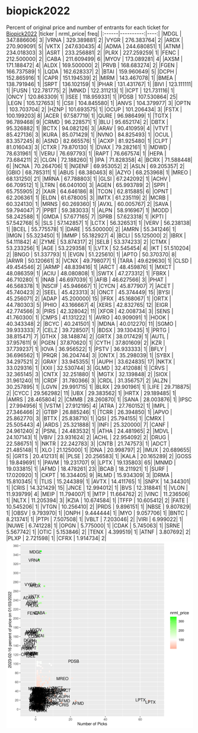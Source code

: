 # biopick2022
Percent of original price and number of entrants for each ticket for [Biopick2022](https://twitter.com/hashtag/Biopick2022)
|ticker | nrml_price| freq|
|:------|----------:|----:|
|MDGL   | 347.886606|    3|
|VRNA   | 329.389881|    2|
|VYGR   | 276.383764|    2|
|ARDX   | 270.909091|    5|
|VKTX   | 247.630435|    4|
|ADMA   | 244.680851|    1|
|ATNM   | 234.018303|    3|
|ASRT   | 233.256881|    2|
|PLRX   | 227.259259|    1|
|FENC   | 212.500000|    2|
|CABA   | 211.609499|    6|
|MYOV   | 173.089281|    4|
|AXSM   | 171.188472|    4|
|ALDX   | 169.500000|    2|
|PRVB   | 168.683274|    2|
|FGEN   | 166.737589|    1|
|LQDA   | 162.628337|    2|
|BTAI   | 159.960649|    5|
|DCPH   | 152.865916|    1|
|CAPR   | 151.194539|    2|
|MIRM   | 143.467078|    1|
|BMEA   | 138.791946|    1|
|SRPT   | 136.102159|    1|
|PHAR   | 131.431767|    1|
|BIVI   | 123.111111|    1|
|FUSN   | 122.781775|    2|
|MNKD   | 122.311213|    1|
|ICPT   | 121.731116|    1|
|ONCY   | 120.863309|    1|
|ISEE   | 118.959331|    1|
|PDSB   | 107.530864|   25|
|LEGN   | 105.127653|    1|
|CSII   | 104.845580|    1|
|ANVS   | 104.379977|    3|
|OPTN   | 103.703704|    2|
|HZNP   | 101.693575|    1|
|OCUP   | 101.206434|    3|
|FSTX   | 100.199203|    8|
|ACER   |  97.587719|    1|
|QURE   |  96.986499|    1|
|TGTX   |  96.789468|    9|
|CRMD   |  96.228571|    1|
|BLU    |  95.652174|    2|
|DBTX   |  95.326882|    1|
|BCTX   |  94.082126|    3|
|ARAV   |  90.410959|    4|
|VTVT   |  85.427136|    3|
|KURA   |  85.071429|    1|
|NVNO   |  84.825493|    1|
|OCUL   |  83.357245|    8|
|ASND   |  82.665576|    1|
|ACXP   |  81.925480|    1|
|CLPT   |  81.016043|    3|
|CTXR   |  79.870130|    1|
|DVAX   |  79.282161|    1|
|MDWD   |  78.631961|    1|
|VERU   |  76.697793|    1|
|RAPT   |  76.667574|    1|
|HEPA   |  73.684211|    2|
|CLGN   |  72.188260|    1|
|IPA    |  71.828358|    4|
|BCRX   |  71.588448|    6|
|NCNA   |  70.264706|    1|
|NGENF  |  69.953052|    2|
|ASLN   |  69.205357|    2|
|GBIO   |  68.785311|    1|
|ABUS   |  68.380463|    8|
|AZYO   |  68.253968|    1|
|MREO   |  68.131250|   21|
|MRNA   |  67.788803|    1|
|GLSI   |  67.242092|    1|
|ACHV   |  66.709512|    1|
|LTRN   |  66.040100|    3|
|AGEN   |  65.993789|    2|
|SPPI   |  65.755905|    2|
|XAIR   |  64.646186|    8|
|TCON   |  62.815885|    6|
|OPNT   |  62.206361|    1|
|ELDN   |  61.678005|    3|
|IMTX   |  61.235119|    2|
|MCRB   |  60.324130|    1|
|MRNS   |  60.269360|    1|
|AVXL   |  60.005767|    2|
|SAVA   |  59.794047|    7|
|PPBT   |  59.383033|    1|
|ALPN   |  58.916967|    1|
|MODD   |  58.242588|    1|
|GMDA   |  57.677165|    7|
|SPRB   |  57.623318|    1|
|KPTI   |  57.542768|    5|
|SLS    |  57.142857|    1|
|LCTX   |  56.326531|    1|
|VERV   |  56.238138|    1|
|BCEL   |  55.775578|    1|
|DARE   |  55.500000|    2|
|AMRN   |  55.341246|    1|
|IMGN   |  55.323450|    1|
|IMMP   |  55.182927|    4|
|BCLI   |  55.125000|    2|
|IBRX   |  54.111842|    4|
|ZYME   |  53.874317|    2|
|SELB   |  53.374233|    2|
|CTMX   |  53.233256|    1|
|AGE    |  53.229358|    1|
|LVTX   |  52.545454|    4|
|IKT    |  51.510204|    2|
|BNGO   |  51.337793|    1|
|EVGN   |  51.225610|    1|
|APTO   |  50.370370|    8|
|ARWR   |  50.120661|    3|
|VCNX   |  49.798077|    1|
|TARA   |  49.629630|    1|
|CLSD   |  49.454546|    2|
|ARMP   |  48.839416|    1|
|ARCT   |  48.459876|    1|
|MXCT   |  48.086359|    1|
|ACIU   |  48.080808|    1|
|SWTX   |  47.273312|    1|
|FBRX   |  46.710280|    1|
|INAB   |  46.697039|    1|
|AFIB   |  46.627566|    3|
|PHAT   |  46.568378|    1|
|NSCIF  |  45.946667|    1|
|CYCN   |  45.877907|    7|
|ACET   |  45.740423|    2|
|SEEL   |  45.423313|    3|
|ONCT   |  45.374449|   15|
|BYSI   |  45.256071|    2|
|ADAP   |  45.200000|   15|
|IFRX   |  45.168067|    1|
|ORTX   |  44.780303|    5|
|PHIO   |  43.166667|    4|
|XERS   |  42.832765|   12|
|EIGR   |  42.774566|    3|
|PIRS   |  42.328042|   11|
|XFOR   |  42.008734|    3|
|SENS   |  41.760300|    1|
|CMPS   |  41.131222|    1|
|AVRO   |  40.909091|    1|
|HOOK   |  40.343348|    2|
|BCYC   |  40.241501|    1|
|MDNA   |  40.012270|   11|
|SGMO   |  39.933333|    7|
|CELZ   |  39.728507|    1|
|BDSX   |  39.130435|    1|
|PRTG   |  38.815471|    7|
|GTHX   |  38.148874|    2|
|GRTX   |  38.017429|    1|
|AUTL   |  37.957611|    9|
|PGEN   |  37.870620|    1|
|CYTH   |  37.801609|    2|
|KZR    |  37.739237|    1|
|IOVA   |  36.956522|    1|
|PSTV   |  36.933333|    1|
|BFLY   |  36.696562|    1|
|PRQR   |  36.204744|    3|
|ONTX   |  35.298039|    1|
|SYBX   |  34.297521|    2|
|GRAY   |  33.945355|    1|
|AUPH   |  33.624835|   17|
|NKTX   |  33.029316|    1|
|XXII   |  32.530744|    3|
|GLMD   |  32.412088|    1|
|CRVS   |  32.365145|    3|
|CNTX   |  32.251880|    1|
|MGTX   |  32.139848|    2|
|SIOX   |  31.961240|   11|
|CRDF   |  31.780366|    3|
|CRDL   |  31.356757|    2|
|ALZN   |  30.257895|    1|
|LGVN   |  29.991715|    1|
|BLRX   |  29.901961|    1|
|LIFE   |  29.718875|    2|
|CYCC   |  29.562982|   11|
|UBX    |  29.383562|    1|
|HRTX   |  29.189485|    1|
|AMRS   |  28.465804|    2|
|CMMB   |  28.260870|    1|
|SANA   |  28.003876|    1|
|IPSC   |  27.994956|    1|
|VSTM   |  27.912195|    4|
|ATRA   |  27.760152|    1|
|IMPL   |  27.346466|    2|
|GTBP   |  26.885246|    1|
|TCRR   |  26.394850|    1|
|APVO   |  25.862770|    3|
|BTTX   |  25.838710|    1|
|QSI    |  25.794155|    1|
|CMRX   |  25.505443|    4|
|ARDS   |  25.321888|    1|
|INFI   |  25.320000|    7|
|CANF   |  24.961240|    2|
|PSNL   |  24.483532|    1|
|ATHA   |  24.481965|    2|
|MDVL   |  24.107143|    1|
|VBIV   |  23.931624|    2|
|ACHL   |  22.954092|    2|
|DRUG   |  22.586751|    1|
|NKTR   |  22.242783|    3|
|CNTB   |  21.747573|    1|
|ADCT   |  21.485148|    1|
|XLO    |  21.125000|    1|
|DNA    |  20.998797|    2|
|IMUX   |  20.689655|    5|
|GRTS   |  20.412131|    8|
|PLSE   |  20.256583|    1|
|KALA   |  20.165289|    2|
|GOSS   |  19.849691|    1|
|PAVM   |  19.231707|    9|
|LPTX   |  19.135803|   65|
|MNMD   |  19.033815|    1|
|AFMD   |  18.478261|   23|
|BCAB   |  18.211921|    1|
|SURF   |  17.020920|    1|
|CKPT   |  16.334405|    9|
|RLMD   |  15.934309|    3|
|DRMA   |  15.810345|    1|
|TLIS   |  15.244389|    1|
|AVTX   |  14.411765|    1|
|SNPX   |  14.344301|    1|
|CRIS   |  14.321429|   15|
|JNCE   |  12.994012|    1|
|BVS    |  12.318841|    1|
|VLON   |  11.939799|    4|
|MEIP   |  11.794007|    1|
|MTP    |  11.664762|    2|
|VINC   |  11.236506|    1|
|NLTX   |  11.205394|    3|
|KZIA   |  10.674584|    1|
|TFFP   |  10.605412|    2|
|FATE   |  10.545206|    1|
|VTGN   |  10.256410|    2|
|PRDS   |   9.896151|    1|
|NBSE   |   9.807829|    1|
|OBSV   |   9.793970|    1|
|ONPH   |   9.444444|    1|
|MYO    |   9.057706|    1|
|BNTC   |   8.213741|    1|
|PTPI   |   7.507508|    1|
|VBLT   |   7.203046|    2|
|VIRI   |   6.999022|    1|
|NUWE   |   6.741228|    1|
|OPGN   |   5.775000|    1|
|CDAK   |   5.745063|    1|
|SRNE   |   5.567742|    1|
|OTIC   |   5.153846|    2|
|TENX   |   4.399519|    1|
|ATNF   |   3.807692|    2|
|PLXP   |   2.721598|    1|
|CFRX   |   1.914734|    2|
![retvspicks](biopicks.png?raw=true)
